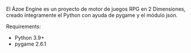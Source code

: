 ﻿El Ázoe Engine es un proyecto de motor de juegos RPG en 2 Dimensiones, creado íntegramente el Python con ayuda de pygame y el módulo json.

Requirements:
* Python 3.9+
* pygame 2.6.1